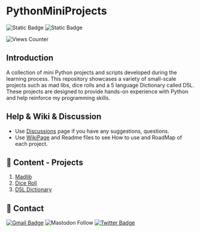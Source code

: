 # PythonMiniProjects

![Static Badge](https://img.shields.io/badge/python-MiniProjects-blue?logo=python)
![Static Badge](https://img.shields.io/badge/IDE-VsCode-blue)

![Views Counter](https://views-counter.vercel.app/badge?pageId=https%3A%2F%2Fgithub%2Ecom%2Fstorlak%2FPythonMiniProjects&leftColor=000000&rightColor=0adb3f&type=total&label=Viewers&style=none)

## Introduction

A collection of mini Python projects and scripts developed during the learning process. This repository showcases a variety of small-scale projects such as mad libs, dice rolls and a 5 language Dictionary called D5L. These projects are designed to provide hands-on experience with Python and help reinforce my programming skills.

## Help & Wiki & Discussion

- Use [Discussions](https://github.com/storlak/PythonMiniProjects/discussions) page if you have any suggestions, questions.
- Use [WikiPage](https://github.com/storlak/PythonMiniProjects/wiki) and Readme files to see How to use and RoadMap of each project.

## 🚀 Content - Projects

1. [Madlib](/001%20-%20MadLib/)
2. [Dice Roll](002%20-%20Dice%20Roll)
3. [D5L Dictionary](/003%20-%20D5L%20Dictionary)

## 🙇 Contact

[![Gmail Badge](https://img.shields.io/badge/-serdartorlak-c14438?style=flat&logo=Gmail&logoColor=white&link=mailto:serdartorlak@gmail.com)](mailto:serdartorlak@gmail.com)
![Mastodon Follow](https://img.shields.io/mastodon/follow/111266776829036638?style=flat&logo=mastodon&color=blue)
[![Twitter Badge](https://img.shields.io/badge/-@serdartorlak-1ca0f1?style=flat&labelColor=1ca0f1&logo=twitter&logoColor=white&link=https://twitter.com/serdartorlak)](https://twitter.com/serdartorlak)
